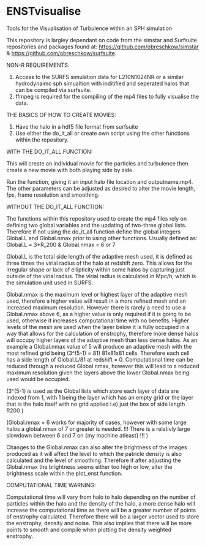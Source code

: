 # ENSTvisualise
Tools for the Visualisation of Turbulence within an SPH simulation


This repository is largley dependant on code from the simstar and Surfsuite repositories and packages found at: 
https://github.com/obreschkow/simstar & https://github.com/obreschkow/surfsuite.




NON-R REQUIREMENTS:


1. Access to the SURFS simulation data for L210N1024NR or a similar hydrodynaimc sph simualtion with inditified and seperated halos that can be compiled via surfsuite.
2. ffmpeg is required for the compiling of the mp4 files to fully visualise the data. 


THE BASICS OF HOW TO CREATE MOVIES:

1. Have the halo in a hdf5 file format from surfsuite
2. Use either the do_it_all or create own script using the other functions within the repository. 


  WITH THE DO_IT_ALL FUNCTION:
  
  
This will create an individual movie for the particles and turbulence then create a new movie with both playing side by side. 

Run the function, giving it an input halo file location and outputname.mp4. 
The other parameters can be adjusted as desired to alter the movie length, fps, frame resolution and smoothing. 



  WITHOUT THE DO_IT_ALL FUNCTION:
  
  
The functions within this repository used to create the mp4 files rely on defining two global variables and the updating of two-three global lists. Therefore if not using the do_it_all function define the global integers Global.L and Global.nmax prior to using other functions. 
Usually defined as:  Global.L = 3*R_200 & Global.nmax = 6 or 7


Global.L is the total side length of the adaptive mesh used, it is defined as three times the virial radius of the halo at redshift zero. This allows for the irregular shape or lack of ellipticity within some halos by capturing just outside of the virial radius. The virial radius is calculated in Mpc/h, which is the simulation unit used in SURFS. 

Global.nmax is the maximum level or highest layer of the adaptive mesh used, therefore a higher value will result in a more refined mesh and an increased maximum resolution. However there is rarely a need to use a Global.nmax above 6, as a higher value is only required if it is going to be used, otherwise it increases computational time with no benefits. Higher levels of the mesh are used when the layer below it is fully occupied in a way that allows for the calculation of enstrophy, therefore more dense halos will occupy higher layers of the adaptive mesh than less dense halos. 
As an example a Global.nmax value of 5 will produce an adaptive mesh with the most refined grid being (3^(5-1) = 81) 81x81x81 cells. Therefore each cell has a side length of Global.L/81 at redshift = 0. 
Computational time can be reduced through a reduced Global.nmax, however this will lead to a reduced maximum resolution given the layers above the lower Global.nmax being used would be occupied. 

(3^(5-1) is used as the Global lists which store each layer of data are indexed from 1, with 1 being the layer which has an empty grid or the layer that is the halo itself with no grid applied i.e) just the box of side length R200 )

(Global.nmax = 6 works for majority of cases, however with some large halos a global.nmax of 7 or greater is needed. 
!!! There is a relativly large slowdown between 6 and 7 on {my machine atleast} !!! 
)

Changes to the Global.nmax can also alter the brightness of the images produced as it will affect the level to which the patricle density is also calculated and the level of smoothing. Therefore if after adjusting the Global.nmax the brightness seems either too high or low, alter the brightness scale within the plot_enst function.



  COMPUTATIONAL TIME WARNING: 


Computational time will vary from halo to halo depending on the number of particles within the halo and the density of the halo, a more dense halo will increase the computational time as there will be a greater number of points of enstrophy calculated. Therefore there will be a larger vector used to store the enstrophy, density and noise. This also implies that there will be more points to smooth and compile when plotting the density weighted enstrophy. 



